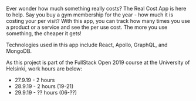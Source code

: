 <p>Ever wonder how much something really costs? The Real Cost App is here to help. Say you buy a gym membership for the year - how much it is costing your per visit? With this app, you can track how many times you use a product or a service and see the per use cost. The more you use something, the cheaper it gets!</p>

<p>Technologies used in this app include React, Apollo, GraphQL, and MongoDB.</p>

<p>As this project is part of the FullStack Open 2019 course at the University of Helsinki, work hours are below:</p>

<ul>
<li>27.9.19 - 2 hours</li>
<li>28.9.19 - 2 hours (19-21)</li>
<li>29.9.19 - ?? hours (06-??)</li>
</ul>